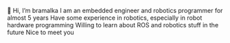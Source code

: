 👋 Hi, I’m bramalka
I am an embedded engineer and robotics programmer for almost 5 years
Have some experience in robotics, especially in robot hardware programming
Willing to learn about ROS and robotics stuff in the future
Nice to meet you

<!---
bramalka/bramalka is a ✨ special ✨ repository because its `README.md` (this file) appears on your GitHub profile.
You can click the Preview link to take a look at your changes.
--->
